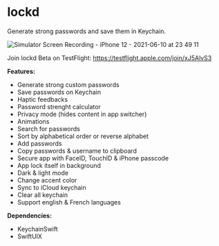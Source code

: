 # lockd
Generate strong passwords and save them in Keychain.
 
 ![Simulator Screen Recording - iPhone 12 - 2021-06-10 at 23 49 11](https://user-images.githubusercontent.com/61360545/121601803-bb126b00-ca46-11eb-8163-ea77ef7dbc0b.gif)


Join lockd Beta on TestFlight: https://testflight.apple.com/join/xJ5AlvS3

**Features:**  

- Generate strong custom passwords  
- Save passwords on Keychain  
- Haptic feedbacks
- Password strenght calculator
- Privacy mode (hides content in app switcher)
-  Animations
- Search for passwords  
- Sort by alphabetical order or reverse alphabet   
- Add passwords  
- Copy passwords & username to clipboard  
- Secure app with FaceID, TouchID & iPhone passcode
- App lock itself in background   
- Dark & light mode
- Change accent color 
- Sync to iCloud keychain
- Clear all keychain  
- Support english & French languages

**Dependencies:**  

- KeychainSwift  
- SwiftUIX  

